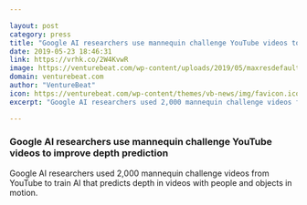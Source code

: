 ```yaml
---

layout: post
category: press
title: "Google AI researchers use mannequin challenge YouTube videos to improve depth prediction"
date: 2019-05-23 18:46:31
link: https://vrhk.co/2W4KvwR
image: https://venturebeat.com/wp-content/uploads/2019/05/maxresdefault.jpg?w=1200&strip=all
domain: venturebeat.com
author: "VentureBeat"
icon: https://venturebeat.com/wp-content/themes/vb-news/img/favicon.ico
excerpt: "Google AI researchers used 2,000 mannequin challenge videos from YouTube to train AI that predicts depth in videos with people and objects in motion."

---
```


### Google AI researchers use mannequin challenge YouTube videos to improve depth prediction

Google AI researchers used 2,000 mannequin challenge videos from YouTube to train AI that predicts depth in videos with people and objects in motion.